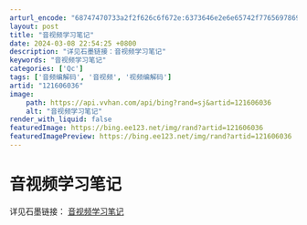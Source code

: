 ```yaml
---
arturl_encode: "68747470733a2f2f626c6f672e:6373646e2e6e65742f77656978696e5f34333833373935322f:61727469636c652f64657461696c732f313231363036303336"
layout: post
title: "音视频学习笔记"
date: 2024-03-08 22:54:25 +0800
description: "详见石墨链接：音视频学习笔记"
keywords: "音视频学习笔记"
categories: ['Qc']
tags: ['音频编解码', '音视频', '视频编解码']
artid: "121606036"
image:
    path: https://api.vvhan.com/api/bing?rand=sj&artid=121606036
    alt: "音视频学习笔记"
render_with_liquid: false
featuredImage: https://bing.ee123.net/img/rand?artid=121606036
featuredImagePreview: https://bing.ee123.net/img/rand?artid=121606036
---
```


# 音视频学习笔记

详见石墨链接：
[音视频学习笔记](https://shimo.im/docs/hcXjgQpHvRTXcKdg "音视频学习笔记")